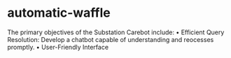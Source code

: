 # automatic-waffle
 The primary objectives of the Substation Carebot include:  • Efficient Query Resolution: Develop a chatbot capable of understanding and reocesses promptly.  • User-Friendly Interface
